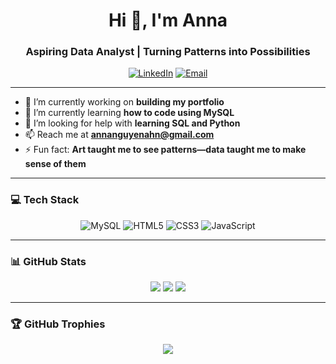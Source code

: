 <h1 align="center">Hi 👋, I'm Anna</h1>
<h3 align="center">Aspiring Data Analyst | Turning Patterns into Possibilities</h3>

<div align="center">

[![LinkedIn](https://img.shields.io/badge/LinkedIn-%230077B5.svg?style=for-the-badge&logo=linkedin&logoColor=white)](https://www.linkedin.com/in/anna-nguyen-h0802/)
[![Email](https://img.shields.io/badge/Email-D14836.svg?style=for-the-badge&logo=gmail&logoColor=white)](mailto:annanguyenahn@gmail.com)

</div>


---

- 🔭 I’m currently working on **building my portfolio**
- 🌱 I’m currently learning **how to code using MySQL**
- 🤝 I’m looking for help with **learning SQL and Python**
- 📫 Reach me at **annanguyenahn@gmail.com**
- ⚡ Fun fact: **Art taught me to see patterns—data taught me to make sense of them**

---

### 💻 Tech Stack
<p align="center">
  <img src="https://img.shields.io/badge/MySQL-4479A1?style=flat-square&logo=mysql&logoColor=white" alt="MySQL" />
  <img src="https://img.shields.io/badge/HTML5-E34F26?style=flat-square&logo=html5&logoColor=white" alt="HTML5" />
  <img src="https://img.shields.io/badge/CSS3-1572B6?style=flat-square&logo=css3&logoColor=white" alt="CSS3" />
  <img src="https://img.shields.io/badge/JavaScript-F7DF1E?style=flat-square&logo=javascript&logoColor=black" alt="JavaScript" />
</p>

---

### 📊 GitHub Stats
<p align="center">
  <img src="https://github-readme-stats.vercel.app/api?username=sxnbx&theme=catppuccin_mocha&hide_border=false&include_all_commits=false&count_private=false" />
  <img src="https://github-readme-streak-stats.herokuapp.com/?user=sxnbx&theme=catppuccin_mocha&hide_border=false" />
  <img src="https://github-readme-stats.vercel.app/api/top-langs/?username=sxnbx&theme=catppuccin_mocha&hide_border=false&layout=compact" />
</p>

---

### 🏆 GitHub Trophies
<p align="center">
  <img src="https://github-profile-trophy.vercel.app/?username=sxnbx&theme=catppuccin_mocha&no-frame=false&no-bg=true&margin-w=4" />
</p>


